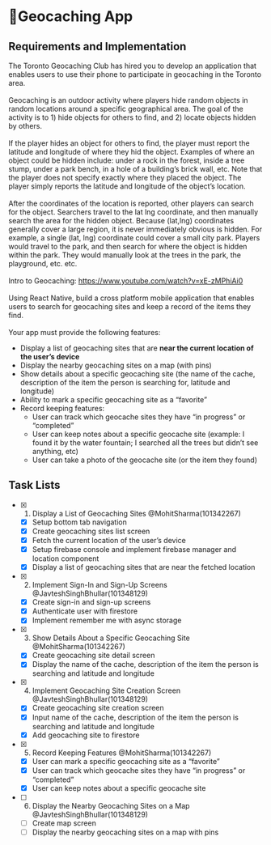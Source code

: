 # 📍Geocaching App

## Requirements and Implementation
The Toronto Geocaching Club has hired you to develop an application that enables users to use
their phone to participate in geocaching in the Toronto area.
<br><br>
Geocaching is an outdoor activity where players hide random objects in random locations
around a specific geographical area. The goal of the activity is to 1) hide objects for others to
find, and 2) locate objects hidden by others.
<br><br>
If the player hides an object for others to find, the player must report the latitude and longitude
of where they hid the object. Examples of where an object could be hidden include: under a
rock in the forest, inside a tree stump, under a park bench, in a hole of a building’s brick wall,
etc. Note that the player does not specify exactly where they placed the object. The player
simply reports the latitude and longitude of the object’s location.
<br><br>
After the coordinates of the location is reported, other players can search for the object.
Searchers travel to the lat lng coordinate, and then manually search the area for the hidden
object. Because (lat,lng) coordinates generally cover a large region, it is never immediately
obvious is hidden. For example, a single (lat, lng) coordinate could cover a small city park.
Players would travel to the park, and then search for where the object is hidden within the park.
They would manually look at the trees in the park, the playground, etc. etc.
<br><br>
Intro to Geocaching: https://www.youtube.com/watch?v=xE-zMPhiAi0
<br><br>
Using React Native, build a cross platform mobile application that enables users to search for
geocaching sites and keep a record of the items they find.
<br><br>
Your app must provide the following features:
- Display a list of geocaching sites that are **near the current location of the user’s
device**
- Display the nearby geocaching sites on a map (with pins)
- Show details about a specific geocaching site (the name of the cache, description of the
item the person is searching for, latitude and longitude)
- Ability to mark a specific geocaching site as a “favorite”
- Record keeping features:
  - User can track which geocache sites they have “in progress” or “completed”
  - User can keep notes about a specific geocache site (example: I found it by the
water fountain; I searched all the trees but didn’t see anything, etc)
  - User can take a photo of the geocache site (or the item they found)

## Task Lists
- [x] 1. Display a List of Geocaching Sites @MohitSharma(101342267)
  - [x] Setup bottom tab navigation
  - [x] Create geocaching sites list screen
  - [x] Fetch the current location of the user’s device
  - [x] Setup firebase console and implement firebase manager and location component
  - [x] Display a list of geocaching sites that are near the fetched location

- [x] 2. Implement Sign-In and Sign-Up Screens @JavteshSinghBhullar(101348129)
  - [x] Create sign-in and sign-up screens
  - [x] Authenticate user with firestore
  - [x] Implement remember me with async storage

- [x] 3. Show Details About a Specific Geocaching Site @MohitSharma(101342267)
  - [x] Create geocaching site detail screen
  - [x] Display the name of the cache, description of the item the person is searching and latitude and longitude

- [x] 4. Implement Geocaching Site Creation Screen @JavteshSinghBhullar(101348129)
  - [x] Create geocaching site creation screen
  - [x] Input name of the cache, description of the item the person is searching and latitude and longitude
  - [x] Add geocaching site to firestore

- [x] 5. Record Keeping Features @MohitSharma(101342267)
  - [x] User can mark a specific geocaching site as a “favorite”
  - [x] User can track which geocache sites they have “in progress” or “completed”
  - [x] User can keep notes about a specific geocache site

- [ ] 6. Display the Nearby Geocaching Sites on a Map @JavteshSinghBhullar(101348129)
  - [ ] Create map screen
  - [ ] Display the nearby geocaching sites on a map with pins
